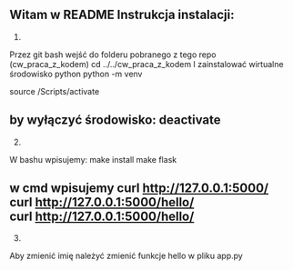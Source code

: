 Witam w README
Instrukcja instalacji:
---------------------------------------------------------------------
1.
Przez git bash wejść do folderu pobranego z tego repo (cw_praca_z_kodem)
cd ../../cw_praca_z_kodem
I zainstalować wirtualne środowisko python
python -m venv <nazwa>

source <nazwa>/Scripts/activate

by wyłączyć środowisko: deactivate
----------------------------------------------------------------------
2.
W bashu wpisujemy:
make install
make flask

w cmd wpisujemy
curl http://127.0.0.1:5000/ \
curl http://127.0.0.1:5000/hello/ \
curl http://127.0.0.1:5000/hello/<name>
-----------------------------------------------------------------------
3.
Aby zmienić imię należyć zmienić funkcje hello w pliku app.py
